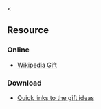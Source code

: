 &lt;

Resource
--------

### Online

-   [Wikipedia Gift](http://en.wikipedia.org/wiki/Gift)

### Download

-   [Quick links to the gift ideas](http://www.giftogether.com/)
